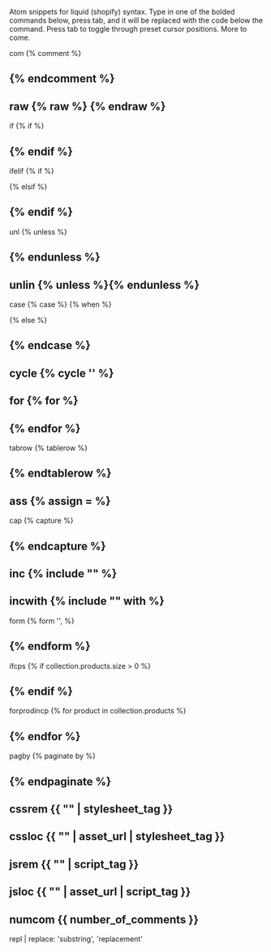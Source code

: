Atom snippets for liquid (shopify) syntax. Type in one of the bolded commands below, press tab, and it will be replaced with the code below the command. Press tab to toggle through preset cursor positions. More to come.

com
{% comment %}

{% endcomment %}
---------------------------
raw
{% raw %}  {% endraw %}
---------------------------
if
{% if  %}

{% endif %}
---------------------------
ifelif
{% if  %}

{% elsif  %}

{% endif %}
---------------------------
unl
{% unless  %}

{% endunless %}
---------------------------
unlin
{% unless  %}{% endunless %}
---------------------------
case
{% case  %}
  {% when  %}

  {% else %}

{% endcase %}
---------------------------
cycle
{% cycle '' %}
---------------------------
for
{% for  %}
---------------------------
{% endfor %}
---------------------------
tabrow
{% tablerow  %}

{% endtablerow %}
---------------------------
ass
{% assign  =  %}
---------------------------
cap
{% capture  %}

{% endcapture %}
---------------------------
inc
{% include "" %}
---------------------------
incwith
{% include "" with  %}
---------------------------
form
{% form '', %}

{% endform %}
---------------------------
ifcps
{% if collection.products.size > 0 %}

{% endif %}
---------------------------
forprodincp
{% for product in collection.products %}

{% endfor %}
---------------------------
pagby
{% paginate  by  %}

{% endpaginate %}
---------------------------
cssrem
{{ "" | stylesheet_tag }}
---------------------------
cssloc
{{ "" | asset_url | stylesheet_tag }}
---------------------------
jsrem
{{ "" | script_tag }}
---------------------------
jsloc
{{ "" | asset_url | script_tag }}
---------------------------
numcom
{{ number_of_comments }}
---------------------------
repl
| replace: 'substring', 'replacement'

